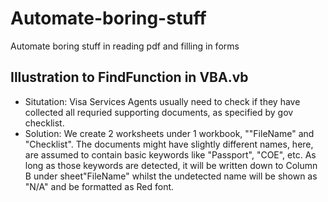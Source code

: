 # Automate-boring-stuff
Automate boring stuff in reading pdf and filling in forms
## Illustration to FindFunction in VBA.vb
- Situtation: Visa Services Agents usually need to check if they have collected all requried supporting documents, as specified by
gov checklist.
- Solution: We create 2 worksheets under 1 workbook, ""FileName" and "Checklist". The documents might have slightly different names,
here, are assumed to contain basic keywords like "Passport", "COE", etc. As long as those keywords are detected, it will be written down
to Column B under sheet"FileName" whilst the undetected name will be shown as "N/A" and be formatted as Red font.
